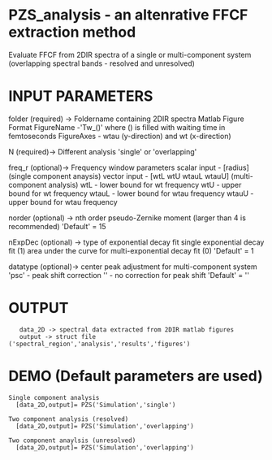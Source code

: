# PZS_analysis -  an altenrative FFCF extraction method
Evaluate FFCF from 2DIR spectra of a single or multi-component system (overlapping spectral bands - resolved and unresolved)

# INPUT PARAMETERS
  folder (required) -> Foldername containing 2DIR spectra
                        Matlab Figure Format 
                        FigureName -'Tw_()' where () is filled with waiting time in femtoseconds
                        FigureAxes - wtau (y-direction) and wt (x-direction)
  
  N (required)-> Different analysis
                'single' or 'overlapping'

  freq_r (optional)-> Frequency window parameters
                     scalar input - [radius] (single component anaysis)
                     vector input - [wtL wtU wtauL wtauU] (multi-component analysis) 
                        wtL - lower bound for wt frequency 
                        wtU - upper bound for wt frequency
                        wtauL - lower bound for wtau frequency
                        wtauU - upper bound for wtau frequency
  
  norder (optional) -> nth order pseudo-Zernike moment (larger than 4 is recommended)
                        'Default' = 15
                        
  nExpDec (optional) -> type of exponential decay fit
                          single exponential decay fit (1)
                          area under the curve for multi-exponential decay fit (0)
                          'Default' = 1
 
  datatype (optional)-> center peak adjustment for multi-component system
                          'psc' - peak shift correction
                            ''  - no correction for peak shift
                            'Default' = ''
  # OUTPUT
       data_2D -> spectral data extracted from 2DIR matlab figures
       output -> struct file ('spectral_region','analysis','results','figures')
       
 # DEMO (Default parameters are used)
    Single component analysis 
      [data_2D,output]= PZS('Simulation','single')
      
    Two component analysis (resolved)
      [data_2D,output]= PZS('Simulation','overlapping')
    
    Two component anaylsis (unresolved)
      [data_2D,output]= PZS('Simulation','overlapping')
